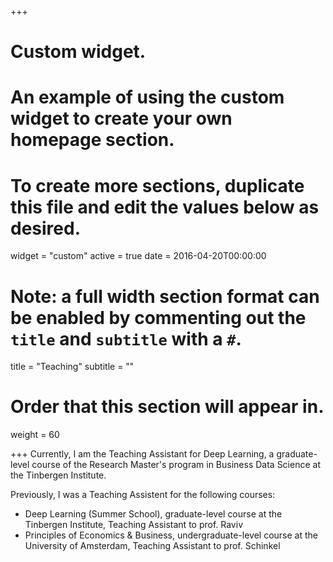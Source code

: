 +++
# Custom widget.
# An example of using the custom widget to create your own homepage section.
# To create more sections, duplicate this file and edit the values below as desired.
widget = "custom"
active = true
date = 2016-04-20T00:00:00

# Note: a full width section format can be enabled by commenting out the `title` and `subtitle` with a `#`.
title = "Teaching"
subtitle = ""

# Order that this section will appear in.
weight = 60

+++
Currently, I am the Teaching Assistant for Deep Learning, a graduate-level course of the Research Master's program in Business Data Science at the Tinbergen Institute.

Previously, I was a Teaching Assistent for the following courses:

- Deep Learning (Summer School), graduate-level course at the Tinbergen Institute, Teaching Assistant to prof. Raviv
- Principles of Economics & Business, undergraduate-level course at the University of Amsterdam, Teaching Assistant to prof. Schinkel
